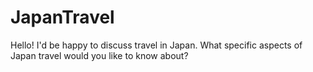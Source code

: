 # JapanTravel
Hello! I'd be happy to discuss travel in Japan. What specific aspects of Japan travel would you like to know about?
